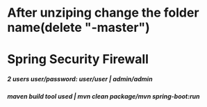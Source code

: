 # After unziping change the folder name(delete "-master")
# Spring Security Firewall
##### 2 users user/password: user/user | admin/admin 
##### maven build tool used | mvn clean package/mvn spring-boot:run 
